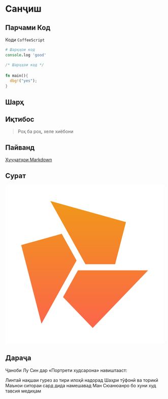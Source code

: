 [Шарҳҳои глобалии Markdown]:#

# Санҷиш

## Парчами Код

Коди `CoffeeScript`

```coffee
# Шарҳҳои код
console.log 'good'


```

```rust
/* Шарҳҳои код */

fn main(){
  dbg!("yes");
}
```

## Шарҳ

<!-- HTML 注释 --> 

<!-- 多行注释 --> 

## Иқтибос

> Роҳ ба роҳ, хеле хиёбони

## Пайванд

[Ҳуҷҷатҳои Markdown](https://github.com/xxai-art/xxai-art-md)

## Сурат

![Шиносоии бренди xxAI.Art](https://raw.githubusercontent.com/xxai-art/web/main/file/svg/logo.svg)

## Дараҷа

Ҷаноби Лу Син дар «Портрети худсарона» навиштааст:

  Линтай нақшаи гурез аз тири илоҳӣ надорад
  Шаҳри тӯфонӣ ва торикӣ
  Маънои ситораи сард дида намешавад
  Ман Сюанюанро бо хуни худ тавсия медиҳам



